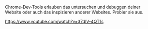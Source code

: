 Chrome-Dev-Tools erlauben das untersuchen und debuggen deiner Website oder
auch das inspizieren anderer Websites. Probier sie aus.

https://www.youtube.com/watch?v=37dIV-4QT1s
